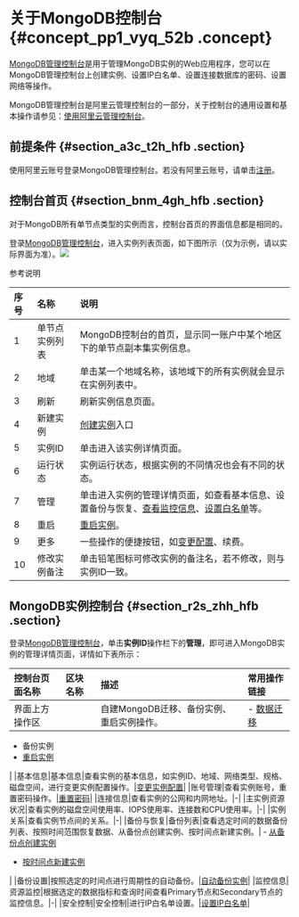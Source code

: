# 关于MongoDB控制台 {#concept_pp1_vyq_52b .concept}

[MongoDB管理控制台](https://mongodb.console.aliyun.com/)是用于管理MongoDB实例的Web应用程序，您可以在MongoDB管理控制台上创建实例、设置IP白名单、设置连接数据库的密码、设置网络等操作。

MongoDB管理控制台是阿里云管理控制台的一部分，关于控制台的通用设置和基本操作请参见：[使用阿里云管理控制台](https://www.alibabacloud.com/help/zh/doc-detail/47605.htm)。

## 前提条件 {#section_a3c_t2h_hfb .section}

使用阿里云账号登录MongoDB管理控制台。若没有阿里云账号，请单击[注册](https://account.alibabacloud.com/register/intl_register.htm)。

## 控制台首页 {#section_bnm_4gh_hfb .section}

对于MongoDB所有单节点类型的实例而言，控制台首页的界面信息都是相同的。

登录[MongoDB管理控制台](https://mongodb.console.aliyun.com/)，进入实例列表页面，如下图所示（仅为示例，请以实际界面为准）。![](http://static-aliyun-doc.oss-cn-hangzhou.aliyuncs.com/assets/img/6658/154503130113185_zh-CN.png)

参考说明

|序号|名称|说明|
|:-|:-|:-|
|1|单节点实例列表|MongoDB控制台的首页，显示同一账户中某个地区下的单节点副本集实例信息。|
|2|地域|单击某一个地域名称，该地域下的所有实例就会显示在实例列表中。|
|3|刷新|刷新实例信息页面。|
|4|新建实例|[创建实例](intl.zh-CN/单节点快速入门/创建实例.md#)入口|
|5|实例ID|单击进入该实例详情页面。|
|6|运行状态|实例运行状态，根据实例的不同情况也会有不同的状态。|
|7|管理|单击进入实例的管理详情页面，如查看基本信息、设置备份与恢复、[查看监控信息](../../../../intl.zh-CN/用户指南/监控与报警/查看监控信息.md#)、[设置白名单](intl.zh-CN/单节点快速入门/设置白名单.md#)等。|
|8|重启|[重启实例](../../../../intl.zh-CN/用户指南/实例管理/重启实例.md#)。|
|9|更多|一些操作的便捷按钮，如[变更配置](../../../../intl.zh-CN/用户指南/实例管理/变更配置.md#)、续费。|
|10|修改实例备注|单击铅笔图标可修改实例的备注名，若不修改，则与实例ID一致。|

## MongoDB实例控制台 {#section_r2s_zhh_hfb .section}

登录[MongoDB管理控制台](https://mongodb.console.aliyun.com/)，单击**实例ID**操作栏下的**管理**，即可进入MongoDB实例的管理详情页面，详情如下表所示：

|控制台页面名称|区块名称|描述|常用操作链接|
|:------|:---|:-|:-----|
|界面上方操作区| |自建MongoDB迁移、备份实例、重启实例操作。| -   [数据迁移](../../../../intl.zh-CN/用户指南/数据迁移/迁移方案概览.md#)
-   备份实例
-   [重启实例](../../../../intl.zh-CN/用户指南/实例管理/重启实例.md#)

 |
|基本信息|基本信息|查看实例的基本信息，如实例ID、地域、网络类型、规格、磁盘空间，进行变更实例配置操作。|[变更实例配置](../../../../intl.zh-CN/用户指南/实例管理/变更配置.md#)|
|账号管理|查看实例账号，重置密码操作。|[重置密码](../../../../intl.zh-CN/用户指南/账号管理/重置密码.md#)|
|连接信息|查看实例的公网和内网地址。|-|
|主实例资源状况|查看实例的磁盘空间使用率、IOPS使用率、连接数和CPU使用率。|-|
|实例关系|查看实例节点间的关系。|-|
|备份与恢复|备份列表|查看选定时间的数据备份列表、按照时间范围恢复数据、从备份点创建实例、按时间点新建实例。| -   [从备份点创建实例](../../../../intl.zh-CN/用户指南/数据恢复/从备份点新建实例.md#)
-   [按时间点新建实例](../../../../intl.zh-CN/用户指南/数据恢复/按时间点新建实例.md#)

 |
|备份设置|按照选定的时间点进行周期性的自动备份。|[自动备份实例](../../../../intl.zh-CN/用户指南/数据备份/自动备份实例.md#)|
|监控信息|资源监控|根据选定的数据指标和查询时间查看Primary节点和Secondary节点的监控信息。|-|
|安全控制|安全控制|进行IP白名单设置。|[设置IP白名单](intl.zh-CN/单节点快速入门/设置白名单.md#)|

